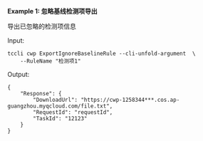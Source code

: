 **Example 1: 忽略基线检测项导出**

导出已忽略的检测项信息

Input: 

```
tccli cwp ExportIgnoreBaselineRule --cli-unfold-argument  \
    --RuleName "检测项1"
```

Output: 
```
{
    "Response": {
        "DownloadUrl": "https://cwp-1258344***.cos.ap-guangzhou.myqcloud.com/file.txt",
        "RequestId": "requestId",
        "TaskId": "12123"
    }
}
```

